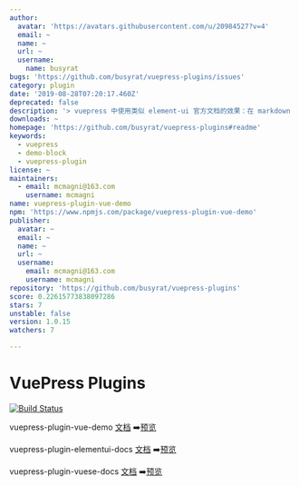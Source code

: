```yaml
---
author:
  avatar: 'https://avatars.githubusercontent.com/u/20984527?v=4'
  email: ~
  name: ~
  url: ~
  username:
    name: busyrat
bugs: 'https://github.com/busyrat/vuepress-plugins/issues'
category: plugin
date: '2019-08-28T07:20:17.460Z'
deprecated: false
description: '> vuepress 中使用类似 element-ui 官方文档的效果：在 markdown 中写 vue 组件 demo'
downloads: ~
homepage: 'https://github.com/busyrat/vuepress-plugins#readme'
keywords:
  - vuepress
  - demo-block
  - vuepress-plugin
license: ~
maintainers:
  - email: mcmagni@163.com
    username: mcmagni
name: vuepress-plugin-vue-demo
npm: 'https://www.npmjs.com/package/vuepress-plugin-vue-demo'
publisher:
  avatar: ~
  email: ~
  name: ~
  url: ~
  username:
    email: mcmagni@163.com
    username: mcmagni
repository: 'https://github.com/busyrat/vuepress-plugins'
score: 0.22615773838097286
stars: 7
unstable: false
version: 1.0.15
watchers: 7

---
```


# VuePress Plugins

[![Build Status](https://travis-ci.org/busyrat/vuepress-plugins.svg?branch=master)](https://travis-ci.org/busyrat/vuepress-plugins)

vuepress-plugin-vue-demo
[文档](https://github.com/busyrat/vuepress-plugins/blob/master/packages/vue-demo/README.md) ➡️[预览](https://busyrat.github.io/vuepress-plugins/vue-demo/)


vuepress-plugin-elementui-docs
[文档](https://github.com/busyrat/vuepress-plugins/blob/master/packages/elementui-docs/README.md) ➡️[预览](https://busyrat.github.io/vuepress-plugins/elementui-docs/)


vuepress-plugin-vuese-docs
[文档](https://github.com/busyrat/vuepress-plugins/blob/master/packages/vuese-docs/README.md) ➡️[预览](https://busyrat.github.io/vuepress-plugins/vuese-docs/)
